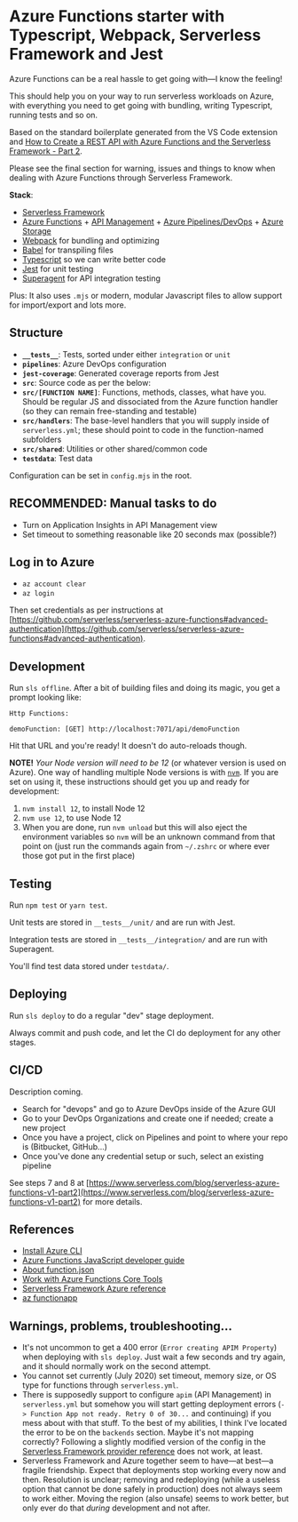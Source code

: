 # Azure Functions starter with Typescript, Webpack, Serverless Framework and Jest

Azure Functions can be a real hassle to get going with—I know the feeling!

This should help you on your way to run serverless workloads on Azure, with everything you need to get going with bundling, writing Typescript, running tests and so on.

Based on the standard boilerplate generated from the VS Code extension and [How to Create a REST API with Azure Functions and the Serverless Framework - Part 2](https://www.serverless.com/blog/serverless-azure-functions-v1-part2/).

Please see the final section for warning, issues and things to know when dealing with Azure Functions through Serverless Framework.

**Stack**:

- [Serverless Framework](https://www.serverless.com)
- [Azure Functions](https://azure.microsoft.com/en-us/services/functions/) + [API Management](https://azure.microsoft.com/en-us/services/api-management/) + [Azure Pipelines/DevOps](https://azure.microsoft.com/en-us/services/devops/pipelines/) + [Azure Storage](https://azure.microsoft.com/en-us/services/storage/)
- [Webpack](https://webpack.js.org) for bundling and optimizing
- [Babel](https://babeljs.io) for transpiling files
- [Typescript](https://www.typescriptlang.org) so we can write better code
- [Jest](https://jestjs.io) for unit testing
- [Superagent](https://www.npmjs.com/package/superagent) for API integration testing

Plus: It also uses `.mjs` or modern, modular Javascript files to allow support for import/export and lots more.

## Structure

- **`__tests__`**: Tests, sorted under either `integration` or `unit`
- **`pipelines`**: Azure DevOps configuration
- **`jest-coverage`**: Generated coverage reports from Jest
- **`src`**: Source code as per the below:
- **`src/[FUNCTION NAME]`**: Functions, methods, classes, what have you. Should be regular JS and dissociated from the Azure function handler (so they can remain free-standing and testable)
- **`src/handlers`**: The base-level handlers that you will supply inside of `serverless.yml`; these should point to code in the function-named subfolders
- **`src/shared`**: Utilities or other shared/common code
- **`testdata`**: Test data

Configuration can be set in `config.mjs` in the root.

## RECOMMENDED: Manual tasks to do

- Turn on Application Insights in API Management view
- Set timeout to something reasonable like 20 seconds max (possible?)

## Log in to Azure

- `az account clear`
- `az login`

Then set credentials as per instructions at [https://github.com/serverless/serverless-azure-functions#advanced-authentication](https://github.com/serverless/serverless-azure-functions#advanced-authentication).

## Development

Run `sls offline`. After a bit of building files and doing its magic, you get a prompt looking like:

```
Http Functions:

demoFunction: [GET] http://localhost:7071/api/demoFunction
```

Hit that URL and you're ready! It doesn't do auto-reloads though.

**NOTE!**
_Your Node version will need to be 12_ (or whatever version is used on Azure). One way of handling multiple Node versions is with [`nvm`](https://github.com/nvm-sh/nvm). If you are set on using it, these instructions should get you up and ready for development:

1. `nvm install 12`, to install Node 12
2. `nvm use 12`, to use Node 12
3. When you are done, run `nvm unload` but this will also eject the environment variables so `nvm` will be an unknown command from that point on (just run the commands again from `~/.zshrc` or where ever those got put in the first place)

## Testing

Run `npm test` or `yarn test`.

Unit tests are stored in `__tests__/unit/` and are run with Jest.

Integration tests are stored in `__tests__/integration/` and are run with Superagent.

You'll find test data stored under `testdata/`.

## Deploying

Run `sls deploy` to do a regular "dev" stage deployment.

Always commit and push code, and let the CI do deployment for any other stages.

## CI/CD

Description coming.

- Search for "devops" and go to Azure DevOps inside of the Azure GUI
- Go to your DevOps Organizations and create one if needed; create a new project
- Once you have a project, click on Pipelines and point to where your repo is (Bitbucket, GitHub...)
- Once you've done any credential setup or such, select an existing pipeline

See steps 7 and 8 at [https://www.serverless.com/blog/serverless-azure-functions-v1-part2](https://www.serverless.com/blog/serverless-azure-functions-v1-part2) for more details.

## References

- [Install Azure CLI](https://docs.microsoft.com/en-us/cli/azure/install-azure-cli?view=azure-cli-latest)
- [Azure Functions JavaScript developer guide](https://docs.microsoft.com/en-us/azure/azure-functions/functions-reference-node#typescript)
- [About function.json](https://github.com/Azure/azure-functions-host/wiki/function.json)
- [Work with Azure Functions Core Tools](https://docs.microsoft.com/en-us/azure/azure-functions/functions-run-local?tabs=macos%2Ccsharp%2Cbash)
- [Serverless Framework Azure reference](https://www.serverless.com/framework/docs/providers/azure/guide/serverless.yml/)
- [az functionapp](https://docs.microsoft.com/en-us/cli/azure/functionapp?view=azure-cli-latest)

## Warnings, problems, troubleshooting...

- It's not uncommon to get a 400 error (`Error creating APIM Property`) when deploying with `sls deploy`. Just wait a few seconds and try again, and it should normally work on the second attempt.
- You cannot set currently (July 2020) set timeout, memory size, or OS type for functions through `serverless.yml`.
- There is supposedly support to configure `apim` (API Management) in `serverless.yml` but somehow you will start getting deployment errors (`-> Function App not ready. Retry 0 of 30...` and continuing) if you mess about with that stuff. To the best of my abilities, I think I've located the error to be on the `backends` section. Maybe it's not mapping correctly? Following a slightly modified version of the config in the [Serverless Framework provider reference](https://www.serverless.com/framework/docs/providers/azure/guide/serverless.yml/) does not work, at least.
- Serverless Framework and Azure together seem to have—at best—a fragile friendship. Expect that deployments stop working every now and then. Resolution is unclear; removing and redeploying (while a useless option that cannot be done safely in production) does not always seem to work either. Moving the region (also unsafe) seems to work better, but only ever do that _during_ development and not after.
